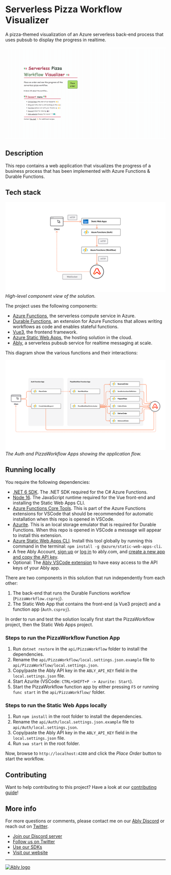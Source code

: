 # Serverless Pizza Workflow Visualizer

A pizza-themed visualization of an Azure serverless back-end process that uses pubsub to display the progress in realtime.

![Serverless Pizza Workflow Visualizer Web App](/media/pizza-workflow.gif)

## Description

This repo contains a web application that visualizes the progress of a business process that has been implemented with Azure Functions & Durable Functions.

## Tech stack

![Component diagram](/media/diagram1.png)
*High-level component view of the solution.*

The project uses the following components:

- [Azure Functions](https://docs.microsoft.com/azure/azure-functions/functions-overview), the serverless compute service in Azure.
- [Durable Functions](https://docs.microsoft.com/azure/azure-functions/durable/), an extension for Azure Functions that allows writing workflows as code and enables stateful functions.
- [Vue3](https://vuejs.org/), the frontend framework.
- [Azure Static Web Apps](https://docs.microsoft.com/azure/static-web-apps/overview), the hosting solution in the cloud.
- [Ably](https://ably.com/?utm_campaign=GLB-2210-serverless-workflow-visualizer&utm_content=demo-serverless-workflow-visualizer&utm_source=github&utm_medium=repo&src=GLB-2210-serverless-workflow-visualizer-repo), a serverless pubsub service for realtime messaging at scale.

This diagram show the various functions and their interactions:

![Application flow](/media/diagram2.png)
*The Auth and PizzaWorkflow Apps showing the application flow.*

## Running locally

You require the following dependencies:

- [.NET 6 SDK](https://dotnet.microsoft.com/download/dotnet/6.0). The .NET SDK required for the C# Azure Functions.
- [Node 16](https://nodejs.org/en/). The JavaScript runtime required for the Vue front-end and installing the Static Web Apps CLI.
- [Azure Functions Core Tools](https://docs.microsoft.com/azure/azure-functions/functions-run-local?tabs=v4%2Cwindows%2Ccsharp%2Cportal%2Cbash). This is part of the Azure Functions extensions for VSCode that should be recommended for automatic installation when this repo is opened in VSCode.
- [Azurite](https://marketplace.visualstudio.com/items?itemName=Azurite.azurite). This is an local storage emulator that is required for Durable Functions. When this repo is opened in VSCode a message will appear to install this extension.
- [Azure Static Web Apps CLI](https://github.com/Azure/static-web-apps-cli). Install this tool globally by running this command in the terminal: `npm install -g @azure/static-web-apps-cli`.
- A free Ably Account, [sign up](https://ably.com/signup?utm_campaign=GLB-2210-serverless-workflow-visualizer&utm_content=demo-serverless-workflow-visualizer&utm_source=github&utm_medium=repo&src=GLB-2210-serverless-workflow-visualizer-repo) or [log in](https://ably.com/login??utm_campaign=GLB-2210-serverless-workflow-visualizer&utm_content=demo-serverless-workflow-visualizer&utm_source=github&utm_medium=repo&src=GLB-2210-serverless-workflow-visualizer-repo) to ably.com, and [create a new app and copy the API key](https://faqs.ably.com/setting-up-and-managing-api-keys?utm_campaign=GLB-2210-serverless-workflow-visualizer&utm_content=demo-serverless-workflow-visualizer&utm_source=github&utm_medium=repo&src=GLB-2210-serverless-workflow-visualizer-repo).
- Optional: The [Ably VSCode extension](https://marketplace.visualstudio.com/items?itemName=ably-labs.vscode-ably) to have easy access to the API keys of your Ably app.

There are two components in this solution that run independently from each other:

1. The back-end that runs the Durable Functions workflow (`PizzaWorkflow.csproj`).
2. The Static Web App that contains the front-end (a Vue3 project) and a function app (`Auth.csproj`).

In order to run and test the solution locally first start the PizzaWorkflow project, then the Static Web Apps project.

### Steps to run the PizzaWorkflow Function App

1. Run `dotnet restore` in the `api/PizzaWorkflow` folder to install the dependencies.
2. Rename the `api/PizzaWorkflow/local.settings.json.example` file to `api/PizzaWorkflow/local.settings.json`.
3. Copy/paste the Ably API key in the `ABLY_API_KEY` field in the `local.settings.json` file.
4. Start Azurite (VSCode: `CTRL+SHIFT+P -> Azurite: Start`).
5. Start the PizzaWorkflow function app by either pressing `F5` or running `func start` in the `api/PizzaWorkflow/` folder.

### Steps to run the Static Web Apps locally

1. Run `npm install` in the root folder to install the dependencies.
2. Rename the `api/Auth/local.settings.json.example` file to `api/Auth/local.settings.json`.
3. Copy/paste the Ably API key in the `ABLY_API_KEY` field in the `local.settings.json` file.
4. Run `swa start` in the root folder.

Now, browse to `http://localhost:4280` and click the *Place Order* button to start the workflow.

## Contributing

Want to help contributing to this project? Have a look at our [contributing guide](CONTRIBUTING.md)!

## More info

For more questions or comments, please contact me on our [Ably Discord](http://go.ably.com/discord) or reach out on [Twitter](https://twitter.com/marcduiker).

- [Join our Discord server](http://go.ably.com/discord)
- [Follow us on Twitter](https://twitter.com/ablyrealtime)
- [Use our SDKs](https://github.com/ably/)
- [Visit our website](https://ably.com?utm_campaign=GLB-2210-serverless-workflow-visualizer&utm_content=demo-serverless-workflow-visualizer&utm_source=github&utm_medium=repo&src=GLB-2210-serverless-workflow-visualizer-repo)

---
[![Ably logo](https://static.ably.dev/badge-black.svg?serverless-workflow-visualizer)](https://ably.com?utm_campaign=GLB-2210-serverless-workflow-visualizer&utm_content=demo-serverless-workflow-visualizer&utm_source=github&utm_medium=repo&src=GLB-2210-serverless-workflow-visualizer-repo)
